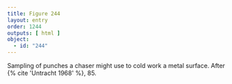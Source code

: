 ```yaml
---
title: Figure 244
layout: entry
order: 1244
outputs: [ html ]
object:
  - id: "244"
---
```


Sampling of punches a chaser might use to cold work a metal surface. After {% cite 'Untracht 1968' %}, 85.
